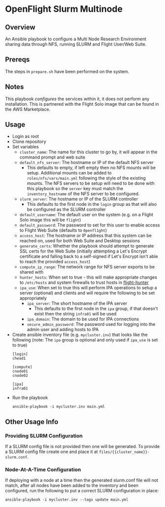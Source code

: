 # OpenFlight Slurm Multinode

## Overview

An Ansible playbook to configure a Multi Node Research Environment sharing data through NFS, running SLURM and Flight User/Web Suite.

## Prereqs

The steps in `prepare.sh` have been performed on the system.

## Notes

This playbook _configures_ the services within it, it does not perform any installation. This is partnered with the Flight Solo image that can be found in the AWS Marketplace.

## Usage

- Login as root
- Clone repository
- Set variables
    - `cluster_name`: The name for this cluster to go by, it will appear in the command prompt and web suite
    - `default_nfs_server`: The hostname or IP of the default NFS server
        - This defaults to empty, if left empty then no NFS mounts will be setup. Additional mounts can be added to `roles/nfs/vars/main.yml` following the style of the existing mounts. The NFS servers to be setup will need to be done with this playbook so the `server` key must match the `inventory_hostname` of the NFS server to be configured.
    - `slurm_server`: The hostname or IP of the SLURM controller
        - This defaults to the first node in the `login` group as that will also be configured as the SLURM controller
    - `default_username`: The default user on the system (e.g. on a Flight Solo image this will be `flight`) 
    - `default_password`: The password to set for this user to enable access to Flight Web Suite (defaults to `0penfl1ght`)
    - `access_host`: The hostname or IP address that this system can be reached on, used for both Web Suite and Desktop sessions
    - `generate_certs`: Whether the playbook should attempt to generate SSL certs for the Web Suite (initially attempting a Let's Encrypt certificate and falling back to a self-signed if Let's Encrypt isn't able to reach the provided `access_host`) 
    - `compute_ip_range`: The network range for NFS server exports to be shared with
    - `hunter_hosts`: When set to true - this will make appropriate changes to `/etc/hosts` and system firewalls to trust hosts in [flight-hunter](https://github.com/openflighthpc/flight-hunter)
    - `ipa_use`: When set to true this will perform IPA operations to setup a server (optional) and clients and will require the following to be set appropriately
        - `ipa_server`: The short hostname of the IPA server
            - This defaults to the first node in the `ipa` group, if that doesn't exist then the string `infra01` will be used
        - `ipa_domain`: The domain to be used for IPA connections 
        - `secure_admin_password`: The password used for logging into the admin user and adding hosts to IPA
- Create ansible inventory file (e.g. `mycluster.inv`) that looks like the following (note: The `ipa` group is optional and only used if `ipa_use` is set to true) 
  ```shell
  [login]
  chead1

  [compute]
  cnode01
  cnode02

  [ipa]
  infra01
  ```
- Run the playbook 
  ```shell
  ansible-playbook -i mycluster.inv main.yml
  ```

## Other Usage Info

### Providing SLURM Configuration

If a SLURM config file is not provided then one will be generated. To provide a SLURM config file create one and place it at `files/{{cluster_name}}-slurm.conf`.

### Node-At-A-Time Configuration

If deploying with a node at a time then the generated slurm.conf file will not match, after all nodes have been added to the inventory and been configured, run the following to put a correct SLURM configuration in place:

```shell
ansible-playbook -i mycluster.inv --tags update main.yml
```
